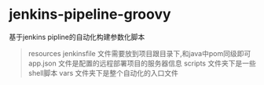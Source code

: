 # jenkins-pipeline-groovy

基于jenkins pipline的自动化构建参数化脚本

>resources
   >jenkinsfile  文件需要放到项目跟目录下,和java中pom同级即可
   >app.json     文件是配置的远程部署项目的服务器信息
   >scripts      文件夹下是一些shell脚本
>vars            文件夹下是整个自动化的入口文件